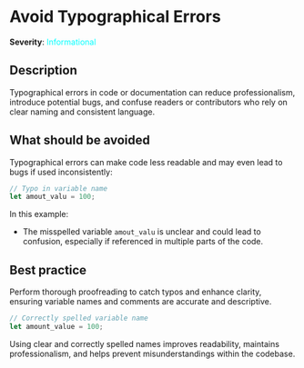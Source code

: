 # Avoid Typographical Errors

**Severity**: <span style="color:cyan;">Informational</span>

## Description

Typographical errors in code or documentation can reduce professionalism, introduce potential bugs, and confuse readers
or contributors who rely on clear naming and consistent language.

## What should be avoided

Typographical errors can make code less readable and may even lead to bugs if used inconsistently:

```rust
// Typo in variable name
let amout_valu = 100;
```

In this example:

- The misspelled variable `amout_valu` is unclear and could lead to confusion, especially if referenced in multiple parts of
  the code.

## Best practice

Perform thorough proofreading to catch typos and enhance clarity, ensuring variable names and comments are accurate and
descriptive.

```rust
// Correctly spelled variable name
let amount_value = 100;
```

Using clear and correctly spelled names improves readability, maintains professionalism, and helps prevent
misunderstandings within the codebase.
